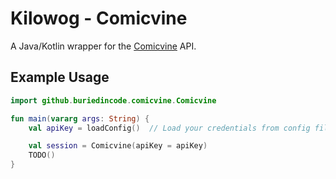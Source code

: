 # Kilowog - Comicvine

A Java/Kotlin wrapper for the [Comicvine](https://comicvine.gamespot.com) API.

## Example Usage

```kotlin
import github.buriedincode.comicvine.Comicvine

fun main(vararg args: String) {
    val apiKey = loadConfig()  // Load your credentials from config file or env variables

    val session = Comicvine(apiKey = apiKey)
    TODO()
}
```

